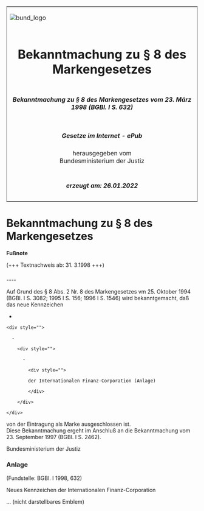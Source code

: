 <span id="DECKBLATT.html"></span>

<table border="0" frame="border" width="100%">

<tr valign="top">

<td align="left">

![bund\_logo](BfJ_2021_Web_de_de.gif)

</td>

<td align="right">

 

</td>

</tr>

<tr align="center" valign="middle">

<td colspan="2">

# Bekanntmachung zu § 8 des Markengesetzes

</td>

</tr>

<tr align="center" valign="middle">

<td colspan="2">

##### Bekanntmachung zu § 8 des Markengesetzes vom 23. März 1998 (BGBl. I S. 632)

</td>

</tr>

<tr align="center" valign="middle">

<td colspan="2">

  
  

##### Gesetze im Internet - ePub  
  
herausgegeben vom  
Bundesministerium der Justiz

</td>

</tr>

<tr align="center" valign="bottom">

<td colspan="2">

  
  

##### erzeugt am: 26.01.2022

</td>

</tr>

</table>

<span id="BJNR063200998.html"></span>

# Bekanntmachung zu § 8 des Markengesetzes

<div>

  
**Fußnote**

<div class="jnhtml">

<div>

<div class="jurAbsatz">

(+++ Textnachweis ab: 31. 3.1998 +++)

</div>

</div>

</div>

</div>

<span id="BJNR063200998BJNE000100305.html"></span>

###   
\----

<div>

<div class="jnhtml">

<div>

<div class="jurAbsatz">

Auf Grund des § 8 Abs. 2 Nr. 8 des Markengesetzes vm 25. Oktober 1994
(BGBl. I S. 3082; 1995 I S. 156; 1996 I S. 1546) wird bekanntgemacht,
daß das neue Kennzeichen

  - 
    
    <div style="">
    
      - 
        
        <div style="">
        
          - 
            
            <div style="">
            
            der Internationalen Finanz-Corporation (Anlage)
            
            </div>
        
        </div>
    
    </div>

von der Eintragung als Marke ausgeschlossen ist.  
Diese Bekanntmachung ergeht im Anschluß an die Bekanntmachung vom 23.
September 1997 (BGBl. I S. 2462).

</div>

<div class="jurAbsatz">

<span class="SP">Bundesministerium der Justiz</span>

</div>

</div>

</div>

</div>

<span id="BJNR063200998BJNE000200305.html"></span>

### Anlage  

<div>

<div class="jnhtml">

<div>

<div class="jurAbsatz">

<div class="kommentar_Fundstelle">

(Fundstelle: BGBl. I 1998, 632)

</div>

</div>

<div class="jurAbsatz">

Neues Kennzeichen der Internationalen Finanz-Corporation  
  

<div class="kommentar_Hinweis">

... (nicht darstellbares Emblem)

</div>

</div>

</div>

</div>

</div>

